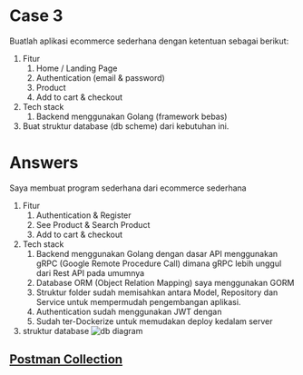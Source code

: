 # Case 3

Buatlah aplikasi ecommerce sederhana dengan ketentuan sebagai berikut:
1. Fitur
    1. Home / Landing Page
    2. Authentication (email & password)
    3. Product
    4. Add to cart & checkout
2. Tech stack
    1. Backend menggunakan Golang (framework bebas)
3. Buat struktur database (db scheme) dari kebutuhan ini.

# Answers

Saya membuat program sederhana dari ecommerce sederhana
1. Fitur
   1. Authentication & Register
   2. See Product & Search Product
   3. Add to cart & checkout
2. Tech stack
   1. Backend menggunakan Golang dengan dasar API menggunakan gRPC (Google Remote Procedure Call) dimana gRPC lebih unggul dari Rest API pada umumnya
   2. Database ORM (Object Relation Mapping) saya menggunakan GORM
   3. Struktur folder sudah memisahkan antara Model, Repository dan Service untuk mempermudah pengembangan aplikasi.
   4. Authentication sudah menggunakan JWT dengan
   5. Sudah ter-Dockerize untuk memudakan deploy kedalam server
3.  struktur database ![db diagram](/db-diagram.png)

## [Postman Collection](https://www.postman.com/oa-oe-oa-oe/workspace/qbit-septian/collection/21858721-dce892d8-ce2f-4ecb-8c1f-c5de37d3a45b)